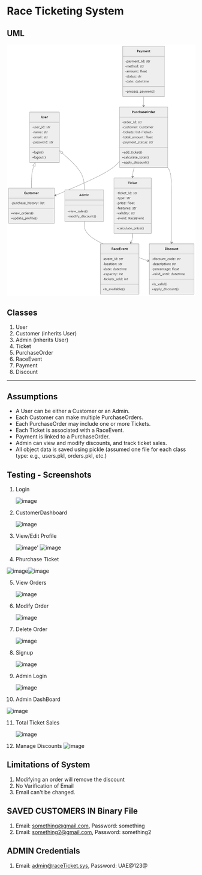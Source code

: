 # Race Ticketing System

## UML
![UML](https://raw.githubusercontent.com/x7mdx/Assignment_3/refs/heads/main/UML.png)


## Classes
1. User 
2. Customer (inherits User)
3. Admin (inherits User)
4. Ticket
5. PurchaseOrder
6. RaceEvent
7. Payment
8. Discount
---
##  Assumptions
- A User can be either a Customer or an Admin.
- Each Customer can make multiple PurchaseOrders.
- Each PurchaseOrder may include one or more Tickets.
- Each Ticket is associated with a RaceEvent.
- Payment is linked to a PurchaseOrder.
- Admin can view and modify discounts, and track ticket sales.
- All object data is saved using pickle (assumed one file for each class type: e.g., users.pkl, orders.pkl, etc.)


## Testing - Screenshots
1. Login
   
   ![image](https://github.com/user-attachments/assets/219b75cc-4a26-41e5-968f-e02b25bc94a9)
2. CustomerDashboard
   
   ![image](https://github.com/user-attachments/assets/b1eaa66e-5685-4d1e-97a4-ca5dbaab294e)
3. View/Edit Profile
   
   ![image](https://github.com/user-attachments/assets/2d958b79-e38a-4f9b-aeac-4b671f3f880e)'
   ![image](https://github.com/user-attachments/assets/c993abc4-9e1f-4ea0-a171-75146df55306)

4. Phurchase Ticket
   
  ![image](https://github.com/user-attachments/assets/1584fb14-d3f1-40d0-b27b-ff4d177fb2ee)![image](https://github.com/user-attachments/assets/d3c4f669-1010-4fee-b94b-0ee1e6c27bae)

5. View Orders
   
   ![image](https://github.com/user-attachments/assets/188837e0-9b5e-4d5a-820d-05ddcaf52068)
6. Modify Order

   ![image](https://github.com/user-attachments/assets/2c5e81d7-4fd4-464d-be50-b06b2938cc05)

7. Delete Order

   ![image](https://github.com/user-attachments/assets/6d73abac-782f-4c3c-9691-a72bf660e906)

8. Signup
   
   ![image](https://github.com/user-attachments/assets/4f928e1c-b95f-4424-ba35-440102dc6bc6)


9. Admin Login

    ![image](https://github.com/user-attachments/assets/b7c7d7fa-ff7e-47ad-a531-272b96a4cd54)

10. Admin DashBoard

![image](https://github.com/user-attachments/assets/07e1b112-e5f5-4a40-ae51-3aac5b6ec0e0)

11. Total Ticket Sales

    ![image](https://github.com/user-attachments/assets/8ed9b484-469a-4331-a8df-e3f8b5707d4f)

13. Manage Discounts
    ![image](https://github.com/user-attachments/assets/f1c0c7f1-2daa-43d0-9957-bd7856d7e652)


   
## Limitations of System

1. Modifying an order will remove the discount
2. No Varification of Email
3. Email can't be changed.




## SAVED CUSTOMERS IN Binary File
1. Email: something@gmail.com, Password: something
2. Email: something2@gmail.com, Password: something2

## ADMIN Credentials
1. Email: admin@raceTicket.sys, Password: UAE@123@


